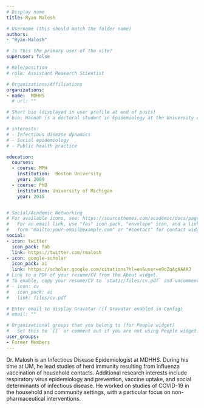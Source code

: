 ```yaml
---
# Display name
title: Ryan Malosh

# Username (this should match the folder name)
authors:
- "Ryan-Malosh"

# Is this the primary user of the site?
superuser: false

# Role/position
# role: Assistant Research Scientist

# Organizations/Affiliations
organizations:
- name:  MDHHS
  # url: ""

# Short bio (displayed in user profile at end of posts)
# bio: Hannah is a doctoral student in Epidemiology at the University of Michigan School of Public Health.

# interests:
# - Infectious disease dynamics
# - Social epidemiology
# - Public health practice

education:
  courses:
  - course: MPH
    institution:  Boston University
    year: 2009
  - course: PhD
    institution: University of Michigan
    year: 2015


# Social/Academic Networking
# For available icons, see: https://sourcethemes.com/academic/docs/page-builder/#icons
#   For an email link, use "fas" icon pack, "envelope" icon, and a link in the
#   form "mailto:your-email@example.com" or "#contact" for contact widget.
social:
- icon: twitter
  icon_pack: fab
  link: https://twitter.com/rmalosh
- icon: google-scholar
  icon_pack: ai
  link: https://scholar.google.com/citations?hl=en&user=e9oZqAgAAAAJ
# Link to a PDF of your resume/CV from the About widget.
# To enable, copy your resume/CV to `static/files/cv.pdf` and uncomment the lines below.
# - icon: cv
#   icon_pack: ai
#   link: files/cv.pdf

# Enter email to display Gravatar (if Gravatar enabled in Config)
# email: ""

# Organizational groups that you belong to (for People widget)
#   Set this to `[]` or comment out if you are not using People widget.
user_groups:
- Former Members
---
```

Dr. Malosh is an Infectious Disease Epidemiologist at MDHHS. During his time at UM, he lead studies of herd immunity resulting from influenza vaccination of household contacts. Additional research interests include respiratory virus epidemiology and prevention, vaccine uptake, and social determinants of infectious disease. He worked on studies of COVID-19 in the household and community settings, with a particular focus on non-pharmaceutical interventions.
